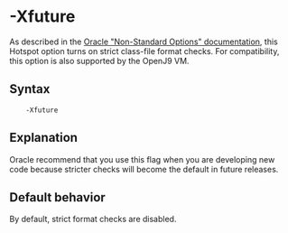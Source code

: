 <!--
* Copyright (c) 2017, 2018 IBM Corp. and others
*
* This program and the accompanying materials are made
* available under the terms of the Eclipse Public License 2.0
* which accompanies this distribution and is available at
* https://www.eclipse.org/legal/epl-2.0/ or the Apache
* License, Version 2.0 which accompanies this distribution and
* is available at https://www.apache.org/licenses/LICENSE-2.0.
*
* This Source Code may also be made available under the
* following Secondary Licenses when the conditions for such
* availability set forth in the Eclipse Public License, v. 2.0
* are satisfied: GNU General Public License, version 2 with
* the GNU Classpath Exception [1] and GNU General Public
* License, version 2 with the OpenJDK Assembly Exception [2].
*
* [1] https://www.gnu.org/software/classpath/license.html
* [2] http://openjdk.java.net/legal/assembly-exception.html
*
* SPDX-License-Identifier: EPL-2.0 OR Apache-2.0 OR GPL-2.0 WITH
* Classpath-exception-2.0 OR LicenseRef-GPL-2.0 WITH Assembly-exception
-->

# -Xfuture

As described in the [Oracle "Non-Standard Options" documentation](https://docs.oracle.com/javase/8/docs/technotes/tools/unix/java.html#BABHDABI), this Hotspot option turns on strict class-file format checks. For compatibility, this option is also supported by the OpenJ9 VM.

## Syntax

        -Xfuture

## Explanation

Oracle recommend that you use this flag when you are developing new code because stricter checks will become the default in future releases.

## Default behavior

By default, strict format checks are disabled.


<!-- ==== END OF TOPIC ==== xfuture.md ==== -->
